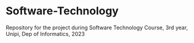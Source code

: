 # Software-Technology
Repository for the project during Software Technology Course, 3rd year, Unipi, Dep of Informatics, 2023

